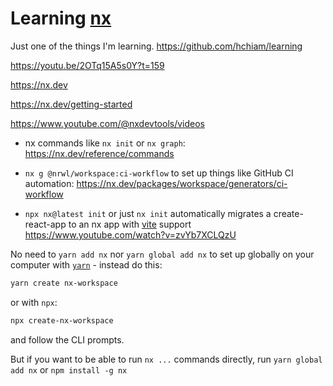 # Learning [nx](https://nx.dev/)

Just one of the things I'm learning. https://github.com/hchiam/learning

https://youtu.be/2OTq15A5s0Y?t=159

https://nx.dev

https://nx.dev/getting-started

https://www.youtube.com/@nxdevtools/videos

- nx commands like `nx init` or `nx graph`: https://nx.dev/reference/commands

- `nx g @nrwl/workspace:ci-workflow` to set up things like GitHub CI automation: https://nx.dev/packages/workspace/generators/ci-workflow

- `npx nx@latest init` or just `nx init` automatically migrates a create-react-app to an nx app with [vite](https://github.com/hchiam/learning-vite) support https://www.youtube.com/watch?v=zvYb7XCLQzU

No need to `yarn add nx` nor `yarn global add nx` to set up globally on your computer with [`yarn`](https://github.com/hchiam/learning-yarn) - instead do this:

```sh
yarn create nx-workspace
```

or with `npx`:

```sh
npx create-nx-workspace
```

and follow the CLI prompts.

But if you want to be able to run `nx ...` commands directly, run `yarn global add nx` or `npm install -g nx`
